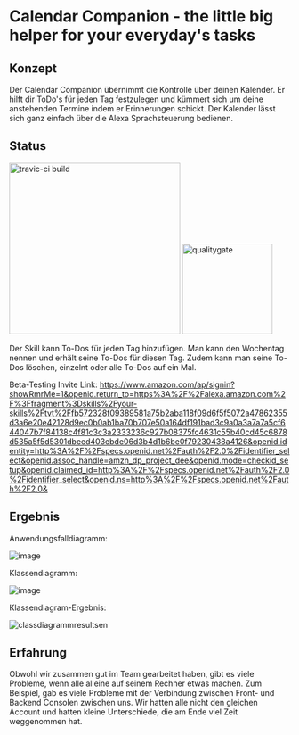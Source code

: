 ﻿# Calendar Companion - the little big helper for your everyday's tasks

## Konzept
Der Calendar Companion übernimmt die Kontrolle über deinen Kalender. Er hilft dir ToDo's für jeden Tag festzulegen und kümmert sich um deine anstehenden Termine indem er Erinnerungen schickt. Der Kalender lässt sich ganz einfach über die Alexa Sprachsteuerung bedienen. 

## Status
<img width="307" alt="travic-ci build" src="https://user-images.githubusercontent.com/43847296/50894187-e1a9c300-1402-11e9-9384-6080c25622a6.PNG">

<img width="162" alt="qualitygate" src="https://user-images.githubusercontent.com/43847296/50909526-534a3700-142c-11e9-9337-78cdef6d8d04.PNG">

Der Skill kann To-Dos für jeden Tag hinzufügen. Man kann den Wochentag nennen und erhält seine To-Dos für diesen Tag. Zudem kann man seine To-Dos löschen, einzelnt oder alle To-Dos auf ein Mal.

Beta-Testing Invite Link: https://www.amazon.com/ap/signin?showRmrMe=1&openid.return_to=https%3A%2F%2Falexa.amazon.com%2F%3Ffragment%3Dskills%2Fyour-skills%2Ftvt%2Ffb572328f09389581a75b2aba118f09d6f5f5072a47862355d3a6e20e42128d9ec0b0ab1ba70b707e50a164df191bad3c9a0a3a7a7a5cf644047b7f84138c4f81c3c3a2333236c927b08375fc4631c55b40cd45c6878d535a5f5d5301dbeed403ebde06d3b4d1b6be0f79230438a4126&openid.identity=http%3A%2F%2Fspecs.openid.net%2Fauth%2F2.0%2Fidentifier_select&openid.assoc_handle=amzn_dp_project_dee&openid.mode=checkid_setup&openid.claimed_id=http%3A%2F%2Fspecs.openid.net%2Fauth%2F2.0%2Fidentifier_select&openid.ns=http%3A%2F%2Fspecs.openid.net%2Fauth%2F2.0&

## Ergebnis

Anwendungsfalldiagramm:

![image](https://user-images.githubusercontent.com/43847362/50950627-97d0e380-14bb-11e9-9308-cc983760574d.png)

Klassendiagramm:

![image](https://user-images.githubusercontent.com/43847362/50939711-0a779a00-148f-11e9-9981-b14ebf8b7bd0.png)

Klassendiagram-Ergebnis:

![classdiagrammresultsen](https://user-images.githubusercontent.com/43847362/50868739-f3b74180-13c1-11e9-9c9b-4b261937a17e.PNG)

## Erfahrung
Obwohl wir zusammen gut im Team gearbeitet haben, gibt es viele Probleme, wenn alle alleine auf seinem Rechner etwas machen. Zum Beispiel, gab es viele Probleme mit der Verbindung zwischen Front- und Backend Consolen zwischen uns. Wir hatten alle nicht den gleichen Account und hatten kleine Unterschiede, die am Ende viel Zeit weggenommen hat.
